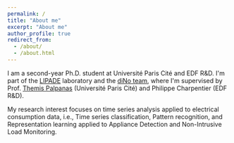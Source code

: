```yaml
---
permalink: /
title: "About me"
excerpt: "About me"
author_profile: true
redirect_from: 
  - /about/
  - /about.html
---
```


I am a second-year Ph.D. student at Université Paris Cité and EDF R&D. 
I'm part of the [LIPADE](http://lipade.mi.parisdescartes.fr/) laboratory and the [diNo team](http://dino.mi.parisdescartes.fr/), where I'm supervised by Prof. [Themis Palpanas](https://helios2.mi.parisdescartes.fr/~themisp/) (Université Paris Cité) and Philippe Charpentier (EDF R&D).

My research interest focuses on time series analysis applied to electrical consumption data, i.e., Time series classification, Pattern recognition, and Representation learning applied to Appliance Detection and Non-Intrusive Load Monitoring.
